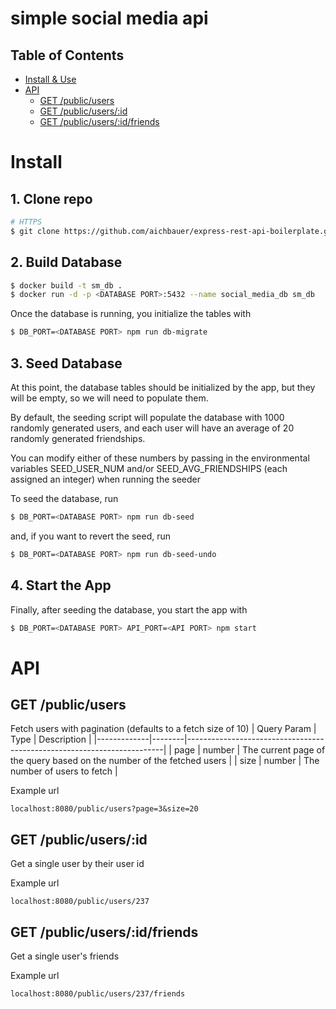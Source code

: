 # simple social media api

## Table of Contents

- [Install & Use](#install-and-use)
- [API](#api)
  - [GET /public/users](#get-users)
  - [GET /public/users/:id](#get-one-user)
  - [GET /public/users/:id/friends](#get-one-user-friends)

# Install

## 1. Clone repo

```sh
# HTTPS
$ git clone https://github.com/aichbauer/express-rest-api-boilerplate.git
```

## 2. Build Database

```sh
$ docker build -t sm_db .
$ docker run -d -p <DATABASE PORT>:5432 --name social_media_db sm_db
```

Once the database is running, you initialize the tables with
```sh
$ DB_PORT=<DATABASE PORT> npm run db-migrate
```

## 3. Seed Database

At this point, the database tables should be initialized by the app, but they will be empty, so we will need to populate them.

By default, the seeding script will populate the database with 1000 randomly generated users, and each user will have an average of 20 randomly generated friendships.

You can modify either of these numbers by passing in the environmental variables SEED_USER_NUM and/or SEED_AVG_FRIENDSHIPS (each assigned an integer) when running the seeder

To seed the database, run
```sh
$ DB_PORT=<DATABASE PORT> npm run db-seed
```
and, if you want to revert the seed, run
```sh
$ DB_PORT=<DATABASE PORT> npm run db-seed-undo
```
## 4. Start the App

Finally, after seeding the database, you start the app with
```sh
$ DB_PORT=<DATABASE PORT> API_PORT=<API PORT> npm start
```

# API

## GET /public/users
Fetch users with pagination (defaults to a fetch size of 10)
| Query Param | Type   | Description                                                            |
|-------------|--------|------------------------------------------------------------------------|
| page        | number | The current page of the query based on the number of the fetched users |
| size        | number | The number of users to fetch                                           |

Example url
```
localhost:8080/public/users?page=3&size=20
```

## GET /public/users/:id
Get a single user by their user id

Example url
```
localhost:8080/public/users/237
```

## GET /public/users/:id/friends
Get a single user's friends

Example url
```
localhost:8080/public/users/237/friends
```